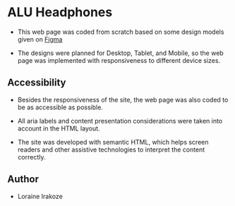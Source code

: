 # ALU Headphones
* This web page was coded from scratch based on some design models given on [Figma](https://www.figma.com/design/xxe8H7uIC9vnoEzGmFU0td/Holberton-School---Headphone-company--Copy-?node-id=0-1&t=s5K4UIH0O2o7b0i2-1)

* The designs were planned for Desktop, Tablet, and Mobile, so the web page was implemented with responsiveness to different device sizes.

## Accessibility
* Besides the responsiveness of the site, the web page was also coded to be as accessible as possible.

* All aria labels and content presentation considerations were taken into account in the HTML layout.

* The site was developed with semantic HTML, which helps screen readers and other assistive technologies to interpret the content correctly.

## Author
* Loraine Irakoze
